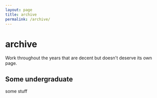 ```yaml
---
layout: page
title: archive
permalink: /archive/
---
```


# archive

Work throughout the years that are decent but doesn't deserve its own page.

## Some undergraduate 
some stuff
